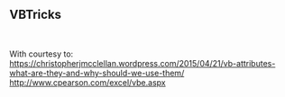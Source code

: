 ## VBTricks
<br/>

With courtesy to:
https://christopherjmcclellan.wordpress.com/2015/04/21/vb-attributes-what-are-they-and-why-should-we-use-them/
http://www.cpearson.com/excel/vbe.aspx

